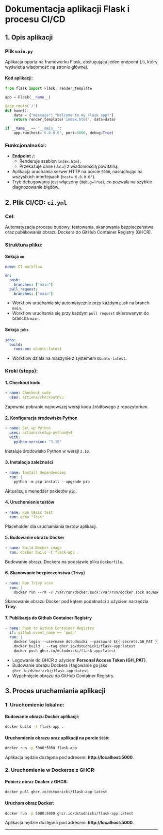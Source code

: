 # Dokumentacja aplikacji Flask i procesu CI/CD

## 1. Opis aplikacji

### Plik `main.py`
Aplikacja oparta na frameworku Flask, obsługująca jeden endpoint (`/`), który wyświetla wiadomość na stronie głównej.

#### Kod aplikacji:
```python
from flask import Flask, render_template

app = Flask(__name__)

@app.route('/')
def home():
    data = {"message": "Welcome to my Flask app!"}
    return render_template('index.html', data=data)

if __name__ == '__main__':
    app.run(host='0.0.0.0', port=5000, debug=True)
```

### Funkcjonalności:
- **Endpoint `/`**:
  - Renderuje szablon `index.html`.
  - Przekazuje dane (`data`) z wiadomością powitalną.
- Aplikacja uruchamia serwer HTTP na porcie `5000`, nasłuchując na wszystkich interfejsach (`host='0.0.0.0'`).
- Tryb debugowania jest włączony (`debug=True`), co pozwala na szybkie diagnozowanie błędów.

## 2. Plik CI/CD: `ci.yml`

### Cel:
Automatyzacja procesu budowy, testowania, skanowania bezpieczeństwa oraz publikowania obrazu Dockera do GitHub Container Registry (GHCR).

### Struktura pliku:

#### Sekcja `on`
```yaml
name: CI workflow

on:
  push:
    branches: ["main"]
  pull_request:
    branches: ["main"]
```
- Workflow uruchamia się automatycznie przy każdym `push` na branch `main`.
- Workflow uruchamia się przy każdym `pull request` skierowanym do brancha `main`.

#### Sekcja `jobs`
```yaml
jobs:
  build:
    runs-on: ubuntu-latest
```
- Workflow działa na maszynie z systemem `Ubuntu-latest`.

### Kroki (steps):

#### 1. Checkout kodu
```yaml
- name: Checkout code
  uses: actions/checkout@v3
```
Zapewnia pobranie najnowszej wersji kodu źródłowego z repozytorium.

#### 2. Konfiguracja środowiska Python
```yaml
- name: Set up Python
  uses: actions/setup-python@v4
  with:
    python-version: "3.10"
```
Instaluje środowisko Python w wersji `3.10`.

#### 3. Instalacja zależności
```yaml
- name: Install dependencies
  run: |
    python -m pip install --upgrade pip
```
Aktualizuje menedżer pakietów `pip`.

#### 4. Uruchomienie testów
```yaml
- name: Run basic test
  run: echo "Test"
```
Placeholder dla uruchamiania testów aplikacji.

#### 5. Budowanie obrazu Docker
```yaml
- name: Build Docker image
  run: docker build -t flask-app .
```
Budowanie obrazu Dockera na podstawie pliku `Dockerfile`.

#### 6. Skanowanie bezpieczeństwa (Trivy)
```yaml
- name: Run Trivy scan
  run: |
    docker run --rm -v /var/run/docker.sock:/var/run/docker.sock aquasec/trivy:latest image flask-app
```
Skanowanie obrazu Docker pod kątem podatności z użyciem narzędzia **Trivy**.

#### 7. Publikacja do Github Container Registry
```yaml
- name: Push to GitHub Container Registry
  if: github.event_name == 'push'
  run: |
    docker login --username dstudnicki --password ${{ secrets.GH_PAT }} ghcr.io
    docker build . --tag ghcr.io/dstudnicki/flask-app:latest
    docker push ghcr.io/dstudnicki/flask-app:latest
```
- Logowanie do GHCR z użyciem **Personal Access Token (GH_PAT)**.
- Budowanie obrazu Dockera i tagowanie go jako `ghcr.io/dstudnicki/flask-app:latest`.
- Wypchnięcie obrazu do GitHub Container Registry.

## 3. Proces uruchamiania aplikacji

### 1. Uruchomienie lokalne:
#### Budowanie obrazu Docker aplikacji:
```sh
docker build -t flask-app .
```
#### Uruchomienie obrazu oraz aplikacji na porcie `5000`:
```sh
docker run -p 5000:5000 flask-app
```
Aplikacja będzie dostępna pod adresem: **http://localhost:5000**.

### 2. Uruchomienie w Dockerze z GHCR:
#### Pobierz obraz Docker z GHCR:
```sh
docker pull ghcr.io/dstudnicki/flask-app:latest
```
#### Uruchom obraz Docker:
```sh
docker run -p 5000:5000 ghcr.io/dstudnicki/flask-app:latest
```
Aplikacja będzie dostępna pod adresem: **http://localhost:5000**.

---

